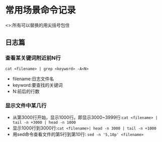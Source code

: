 # 常用场景命令记录
<>:所有可以替换的用尖括号包住

## 日志篇

### 查看某关键词附近前N行
`cat <filename> | grep <keyword> -A<N>`
- filename:日志文件名
- keyword:要查找的关键词
- N:前后的行数

### 显示文件中某几行
* 从第3000行开始，显示1000行。即显示3000~3999行:`cat <filename> | tail -n +3000 | head -n 1000`
* 显示1000行到3000行:`cat <filename>| head -n 3000 | tail -n +1000`
* 用sed命令查看文件的第5行到第10行: `sed -n '5,10p' <filename>`
